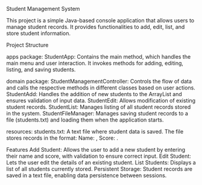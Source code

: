 
Student Management System

This project is a simple Java-based console application that allows users to manage student records. It provides functionalities to add, edit, list, and store student
information. 

Project Structure

apps package:
StudentApp: Contains the main method, which handles the main menu and user interaction. It invokes methods for adding, editing, listing, and saving students.

domain package:
StudentManagementController: Controls the flow of data and calls the respective methods in different classes based on user actions.
StudentAdd: Handles the addition of new students to the ArrayList and ensures validation of input data.
StudentEdit: Allows modification of existing student records.
StudentList: Manages listing of all student records stored in the system.
StudentFileManager: Manages saving student records to a file (students.txt) and loading them when the application starts.

resources:
students.txt: A text file where student data is saved. The file stores records in the format: Name: <name>, Score: <score>.

Features
Add Student: Allows the user to add a new student by entering their name and score, with validation to ensure correct input.
Edit Student: Lets the user edit the details of an existing student.
List Students: Displays a list of all students currently stored.
Persistent Storage: Student records are saved in a text file, enabling data persistence between sessions.
